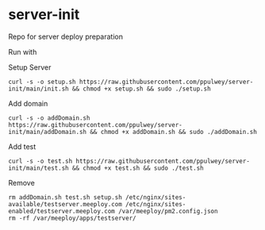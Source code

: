 # server-init

Repo for server deploy preparation

Run with

Setup Server

```shell
curl -s -o setup.sh https://raw.githubusercontent.com/ppulwey/server-init/main/init.sh && chmod +x setup.sh && sudo ./setup.sh
```

Add domain

```shell
curl -s -o addDomain.sh https://raw.githubusercontent.com/ppulwey/server-init/main/addDomain.sh && chmod +x addDomain.sh && sudo ./addDomain.sh
```

Add test
```shell
curl -s -o test.sh https://raw.githubusercontent.com/ppulwey/server-init/main/test.sh && chmod +x test.sh && sudo ./test.sh
```

Remove
```shell
rm addDomain.sh test.sh setup.sh /etc/nginx/sites-available/testserver.meeploy.com /etc/nginx/sites-enabled/testserver.meeploy.com /var/meeploy/pm2.config.json
rm -rf /var/meeploy/apps/testserver/


```
